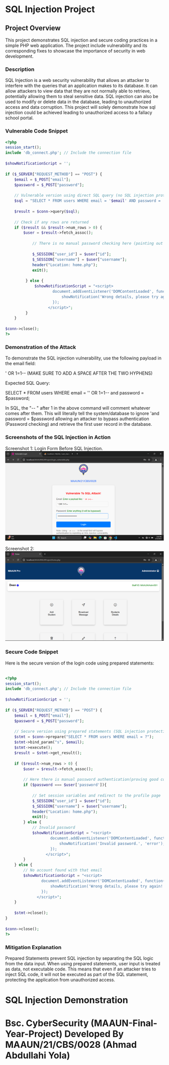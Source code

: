 # SQL Injection Project

## Project Overview

This project demonstrates SQL injection and secure coding practices in a simple PHP web application. The project include vulnerability and its corresponding fixes to showcase the importance of security in web development.

### Description

SQL Injection is a web security vulnerability that allows an attacker to interfere with the queries that an application makes to its database. It can allow attackers to view data that they are not normally able to retrieve, potentially allowing them to steal sensitive data. SQL injection can also be used to modify or delete data in the database, leading to unauthorized access and data corruption. This project will solely demonstrate how sql injection could be achieved leading to unauthorized access to a fallacy school portal.

### Vulnerable Code Snippet

```php
<?php
session_start();
include 'db_connect.php'; // Include the connection file

$showNotificationScript = '';

if ($_SERVER["REQUEST_METHOD"] == "POST") {
    $email = $_POST["email"];
    $password = $_POST["password"];

    // Vulnerable version using direct SQL query (no SQL injection protection)
    $sql = "SELECT * FROM users WHERE email = '$email' AND password = '$password'";

    $result = $conn->query($sql);

    // Check if any rows are returned
    if ($result && $result->num_rows > 0) {
        $user = $result->fetch_assoc();

            // There is no manual password checking here (pointing out bad coding practice!).

            $_SESSION["user_id"] = $user["id"];
            $_SESSION["username"] = $user["username"];
            header("Location: home.php");
            exit();

         } else {
             $showNotificationScript = "<script>
                     document.addEventListener('DOMContentLoaded', function() {
                         showNotification('Wrong details, please try again!.', 'error');
                     });
                   </script>";
         }
    }

$conn->close();
?>
```

### Demonstration of the Attack

To demonstrate the SQL injection vulnerability, use the following payload in the email field:

' OR 1=1-- (MAKE SURE TO ADD A SPACE AFTER THE TWO HYPHENS)

Expected SQL Query:

SELECT \* FROM users WHERE email = '' OR 1=1-- and password = $password;

In SQL, the "-- " after 1 in the above command will comment whatever comes after them. This will literally tell the system/database to ignore 'and password = $password allowing an attacker to bypass authentication (Password checking) and retrieve the first user record in the database.

### Screenshots of the SQL Injection in Action

Screenshot 1: Login Form Before SQL Injection.
![Login Form Before SQL Injection](assets/vulnerablebefore.png)

Screenshot 2: ![Successful Login After SQL Injection](assets/vulnerableafter.png)

### Secure Code Snippet

Here is the secure version of the login code using prepared statements:

```php

<?php
session_start();
include 'db_connect.php'; // Include the connection file

$showNotificationScript = '';

if ($_SERVER["REQUEST_METHOD"] == "POST") {
    $email = $_POST["email"];
    $password = $_POST["password"];

    // Secure version using prepared statements (SQL injection protection)
    $stmt = $conn->prepare("SELECT * FROM users WHERE email = ?");
    $stmt->bind_param("s", $email);
    $stmt->execute();
    $result = $stmt->get_result();

    if ($result->num_rows > 0) {
        $user = $result->fetch_assoc();

        // Here there is manual password authentication(proving good coding practice.)
        if ($password === $user['password']){

            // Set session variables and redirect to the profile page
            $_SESSION["user_id"] = $user["id"];
            $_SESSION["username"] = $user["username"];
            header("Location: home.php");
            exit();
        } else {
            // Invalid password
            $showNotificationScript = "<script>
                    document.addEventListener('DOMContentLoaded', function() {
                        showNotification('Invalid password.', 'error');
                    });
                  </script>";
        }
    } else {
        // No account found with that email
        $showNotificationScript = "<script>
                document.addEventListener('DOMContentLoaded', function() {
                    showNotification('Wrong details, please try again!', 'error');
                });
              </script>";
    }

    $stmt->close();
}

$conn->close();
?>


```

### Mitigation Explanation

Prepared Statements prevent SQL injection by separating the SQL logic from the data input. When using prepared statements, user input is treated as data, not executable code. This means that even if an attacker tries to inject SQL code, it will not be executed as part of the SQL statement, protecting the application from unauthorized access.

# SQL Injection Demonstration

# Bsc. CyberSecurity (MAAUN-Final-Year-Project) Developed By MAAUN/21/CBS/0028 (Ahmad Abdullahi Yola)
